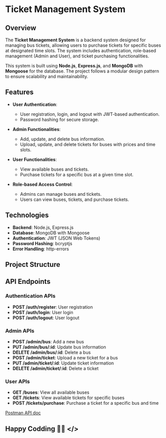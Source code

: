 # Ticket Management System

## Overview
The **Ticket Management System** is a backend system designed for managing bus tickets, allowing users to purchase tickets for specific buses at designated time slots. The system includes authentication, role-based management (Admin and User), and ticket purchasing functionalities.

This system is built using **Node.js**, **Express.js**, and **MongoDB** with **Mongoose** for the database. The project follows a modular design pattern to ensure scalability and maintainability.

## Features

- **User Authentication**: 
  - User registration, login, and logout with JWT-based authentication.
  - Password hashing for secure storage.

- **Admin Functionalities**:
  - Add, update, and delete bus information.
  - Upload, update, and delete tickets for buses with prices and time slots.

- **User Functionalities**:
  - View available buses and tickets.
  - Purchase tickets for a specific bus at a given time slot.

- **Role-based Access Control**:
  - Admins can manage buses and tickets.
  - Users can view buses, tickets, and purchase tickets.

## Technologies

- **Backend**: Node.js, Express.js
- **Database**: MongoDB with Mongoose
- **Authentication**: JWT (JSON Web Tokens)
- **Password Hashing**: bcryptjs
- **Error Handling**: http-errors

## Project Structure


## API Endpoints

### **Authentication APIs**
- **POST /auth/register**: User registration
- **POST /auth/login**: User login
- **POST /auth/logout**: User logout

### **Admin APIs**
- **POST /admin/bus**: Add a new bus
- **PUT /admin/bus/:id**: Update bus information
- **DELETE /admin/bus/:id**: Delete a bus
- **POST /admin/ticket**: Upload a new ticket for a bus
- **PUT /admin/ticket/:id**: Update ticket information
- **DELETE /admin/ticket/:id**: Delete a ticket

### **User APIs**
- **GET /buses**: View all available buses
- **GET /tickets**: View available tickets for specific buses
- **POST /tickets/purchase**: Purchase a ticket for a specific bus and time


[Postman API doc](https://documenter.getpostman.com/view/29092897/2sAYBXBWYj)

## Happy Codding 👩‍💻 </>